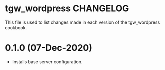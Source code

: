 # tgw_wordpress CHANGELOG

This file is used to list changes made in each version of the tgw_wordpress cookbook.

# 0.1.0 (07-Dec-2020)

- Installs base server configuration.


